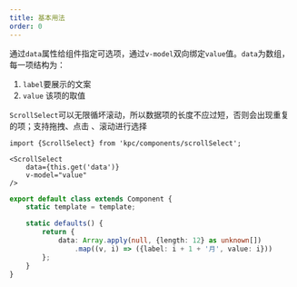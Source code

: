 ```yaml
---
title: 基本用法
order: 0
---
```


通过`data`属性给组件指定可选项，通过`v-model`双向绑定`value`值。`data`为数组，每一项结构为：
1. `label`要展示的文案
2. `value` 该项的取值

`ScrollSelect`可以无限循坏滚动，所以数据项的长度不应过短，否则会出现重复的项；支持拖拽、点击
、滚动进行选择

```vdt
import {ScrollSelect} from 'kpc/components/scrollSelect';

<ScrollSelect
    data={this.get('data')}
    v-model="value"
/>
```

```ts
export default class extends Component {
    static template = template;

    static defaults() {
        return {
            data: Array.apply(null, {length: 12} as unknown[])
                .map((v, i) => ({label: i + 1 + '月', value: i}))
        };
    }
}
```
